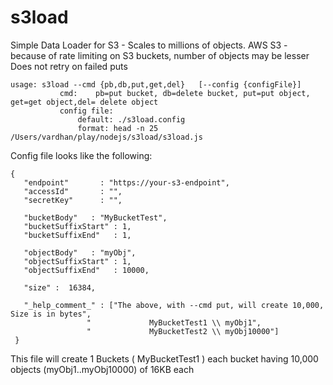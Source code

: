 # s3load
Simple Data Loader for S3 - Scales to millions of objects. 
AWS S3 - because of rate limiting on S3 buckets, number of objects may be lesser
Does not retry on failed puts


```
usage: s3load --cmd {pb,db,put,get,del}   [--config {configFile}]
           cmd:    pb=put bucket, db=delete bucket, put=put object, get=get object,del= delete object
           config file: 
               default: ./s3load.config
               format: head -n 25 /Users/vardhan/play/nodejs/s3load/s3load.js
```

Config file looks like the following:
```
{
   "endpoint"       : "https://your-s3-endpoint",
   "accessId"       : "",
   "secretKey"      : "",
		
   "bucketBody"   : "MyBucketTest",
   "bucketSuffixStart" : 1,
   "bucketSuffixEnd"   : 1,

   "objectBody"   : "myObj",
   "objectSuffixStart" : 1,
   "objectSuffixEnd"   : 10000,
   
   "size" :  16384,

   "_help_comment_" : ["The above, with --cmd put, will create 10,000, Size is in bytes",
			     "             MyBucketTest1 \\ myObj1",
			     "             MyBucketTest2 \\ myObj10000"]
 }
```
This file will create 
1 Buckets ( MyBucketTest1 ) each bucket having 10,000 objects (myObj1..myObj10000) of 16KB each
